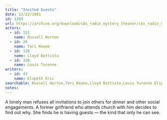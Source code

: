 ```yaml
---
title: "Invited Guests"
date: 12/22/1981
id: 1269
url: https://archive.org/download/cbs_radio_mystery_theater/cbs_radio_mystery_theater-1251-1300.zip/cbs_radio_mystery_theater-1251-1300%2Fcbsrmt_1269_invited_guests.mp3
actors:  
  - id: 151
    name: Russell Horton  
  - id: 26
    name: Teri Keane  
  - id: 126
    name: Lloyd Battista  
  - id: 328
    name: Louis Turenne
writers:  
  - id: 43
    name: Elspeth Eric
searchable: Russell Horton,Teri Keane,Lloyd Battista,Louis Turenne Elspeth Eric
notes:  
---
```

A lonely man refuses all invitations to join others for dinner and other social engagements. A former girlfriend who attends church with him decides to find out why. She finds he is having guests — the kind that only he can see.